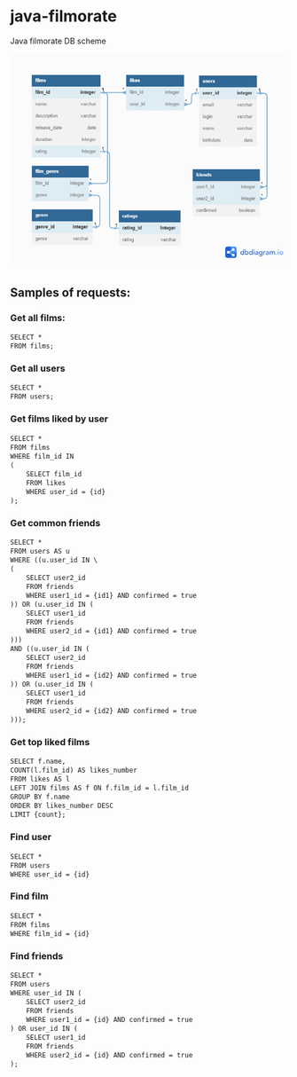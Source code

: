 # java-filmorate

Java filmorate DB scheme

<img src="image/ERDB.png">

## Samples of requests:

### Get all films:
~~~
SELECT *
FROM films;
~~~

### Get all users
~~~
SELECT *
FROM users;
~~~

### Get films liked by user
~~~
SELECT *
FROM films
WHERE film_id IN 
(
    SELECT film_id
    FROM likes
    WHERE user_id = {id}
);
~~~

### Get common friends
~~~
SELECT *
FROM users AS u
WHERE ((u.user_id IN \
(
    SELECT user2_id
    FROM friends
    WHERE user1_id = {id1} AND confirmed = true
)) OR (u.user_id IN (
    SELECT user1_id
    FROM friends
    WHERE user2_id = {id1} AND confirmed = true
)))
AND ((u.user_id IN (
    SELECT user2_id
    FROM friends
    WHERE user1_id = {id2} AND confirmed = true
)) OR (u.user_id IN (
    SELECT user1_id
    FROM friends
    WHERE user2_id = {id2} AND confirmed = true
)));
~~~

### Get top liked films
~~~
SELECT f.name,
COUNT(l.film_id) AS likes_number
FROM likes AS l
LEFT JOIN films AS f ON f.film_id = l.film_id
GROUP BY f.name
ORDER BY likes_number DESC
LIMIT {count};
~~~

### Find user
~~~
SELECT *
FROM users
WHERE user_id = {id}
~~~

### Find film
~~~
SELECT *
FROM films
WHERE film_id = {id}
~~~

### Find friends
~~~
SELECT *
FROM users
WHERE user_id IN (
    SELECT user2_id
    FROM friends
    WHERE user1_id = {id} AND confirmed = true
) OR user_id IN (
    SELECT user1_id
    FROM friends
    WHERE user2_id = {id} AND confirmed = true
);
~~~